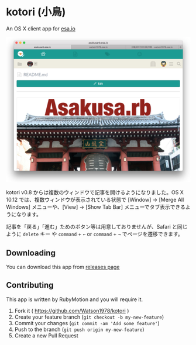 # kotori (小鳥)

An OS X client app for [esa.io](https://esa.io/)

![screenshot](screenshot.png)

kotori v0.8 からは複数のウィンドウで記事を開けるようになりました。OS X 10.12 では、複数ウィンドウが表示されている状態で [Window] -> [Merge All Windows] メニューや、[View] -> [Show Tab Bar] メニューでタブ表示できるようになります。

記事を「戻る」「進む」ためのボタン等は用意しておりませんが、Safari と同じように `delete` キー や `command` + `←` or `command` + `→` でページを遷移できます。

## Downloading

You can download this app from [releases page](https://github.com/Watson1978/kotori/releases)

## Contributing

This app is written by RubyMotion and you will require it. 

1. Fork it ( https://github.com/Watson1978/kotori )
2. Create your feature branch (`git checkout -b my-new-feature`)
3. Commit your changes (`git commit -am 'Add some feature'`)
4. Push to the branch (`git push origin my-new-feature`)
5. Create a new Pull Request
